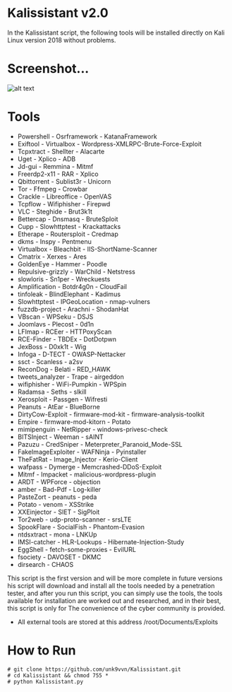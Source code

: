# Kalissistant v2.0
In the Kalissistant script, the following tools will be installed directly on Kali Linux version 2018 without problems.


# Screenshot...

![alt text][logo]

[logo]: https://github.com/unk9vvn/Kalissistant/raw/master/icon.png "Logo Title Text 2"

# Tools

- Powershell          - Osrframework        - KatanaFramework
- Exiftool            - Virtualbox          - Wordpress-XMLRPC-Brute-Force-Exploit
- Tcpxtract           - Shellter            - Alacarte
- Uget                - Xplico              - ADB
- Jd-gui              - Remmina             - Mitmf
- Freerdp2-x11        - RAR                 - Xplico
- Qbittorrent         - Sublist3r           - Unicorn
- Tor                 - Ffmpeg              - Crowbar
- Crackle             - Libreoffice         - OpenVAS
- Tcpflow             - Wifiphisher         - Firepwd
- VLC                 - Steghide            - Brut3k1t
- Bettercap           - Dnsmasq             - BruteSploit
- Cupp                - Slowhttptest        - Krackattacks
- Etherape            - Routersploit        - Credmap
- dkms                - Inspy               - Pentmenu
- Virtualbox          - Bleachbit           - IIS-ShortName-Scanner
- Cmatrix             - Xerxes              - Ares
- GoldenEye           - Hammer              - Poodle
- Repulsive-grizzly   - WarChild            - Netstress
- slowloris           - Sn1per              - Wreckuests
- Amplification       - Botdr4g0n           - CloudFail
- tinfoleak           - BlindElephant       - Kadimus
- Slowhttptest        - IPGeoLocation       - nmap-vulners
- fuzzdb-project      - Arachni             - ShodanHat
- VBscan              - WPSeku              - DSJS
- Joomlavs            - Plecost             - 0d1n
- LFImap              - RCEer               - HTTPoxyScan
- RCE-Finder          - TBDEx               - DotDotpwn
- JexBoss             - D0xk1t              - Wig
- Infoga              - D-TECT              - OWASP-Nettacker
- ssct                - Scanless            - a2sv
- ReconDog            - Belati              - RED_HAWK
- tweets_analyzer     - Trape               - airgeddon
- wifiphisher         - WiFi-Pumpkin        - WPSpin
- Radamsa             - Seths               - slkill
- Xerosploit          - Passgen             - Wifresti
- Peanuts             - AtEar               - BlueBorne
- DirtyCow-Exploit    - firmware-mod-kit    - firmware-analysis-toolkit
- Empire              - firmware-mod-kitorn - Potato
- mimipenguin         - NetRipper           - windows-privesc-check
- BITSInject          - Weeman              - sAINT
- Pazuzu              - CredSniper          - Meterpreter_Paranoid_Mode-SSL
- FakeImageExploiter  - WAFNinja            - Pyinstaller
- TheFatRat           - Image_Injector      - Kerio-Client
- wafpass             - Dymerge             - Memcrashed-DDoS-Exploit
- Mitmf               - Impacket            - malicious-wordpress-plugin
- ARDT                - WPForce             - objection
- amber               - Bad-Pdf             - Log-killer
- PasteZort           - peanuts             - peda
- Potato              - venom               - XSStrike
- XXEinjector         - SIET                - SigPloit
- Tor2web             - udp-proto-scanner   - srsLTE
- SpookFlare          - SocialFish          - Phantom-Evasion
- ntdsxtract          - mona                - LNKUp
- IMSI-catcher        - HLR-Lookups         - Hibernate-Injection-Study
- EggShell            - fetch-some-proxies  - EvilURL
- fsociety            - DAVOSET             - DKMC
- dirsearch           - CHAOS


This script is the first version and will be more complete in future versions
his script will download and install all the tools needed by a penetration tester, and after you run this script, you can simply use the tools, the tools available for installation are worked out and researched, and in their best, this script is only for The convenience of the cyber community is provided.

- All external tools are stored at this address /root/Documents/Exploits

# How to Run
```
# git clone https://github.com/unk9vvn/Kalissistant.git
# cd Kalissistant && chmod 755 *
# python Kalissistant.py
```
